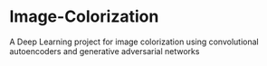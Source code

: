 # Image-Colorization
A Deep Learning project for image colorization using convolutional autoencoders and generative adversarial networks
